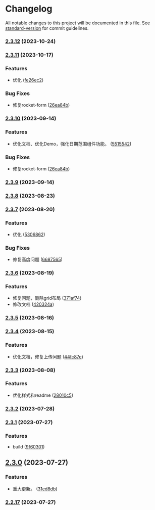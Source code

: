 # Changelog

All notable changes to this project will be documented in this file. See [standard-version](https://github.com/conventional-changelog/standard-version) for commit guidelines.

### [2.3.12](https://github.com/JackySoft/rocket-render/compare/v2.3.11...v2.3.12) (2023-10-24)

### [2.3.11](https://github.com/JackySoft/rocket-render/compare/v2.3.9...v2.3.11) (2023-10-17)


### Features

* 优化 ([fe26ec2](https://github.com/JackySoft/rocket-render/commit/fe26ec2b92c8e2895850d854844731c7138d5ec9))


### Bug Fixes

* 修复rocket-form ([26ea84b](https://github.com/JackySoft/rocket-render/commit/26ea84bd74c14d2be137a1786d99f48debd33c06))

### [2.3.10](https://github.com/JackySoft/rocket-render/compare/v2.3.9...v2.3.10) (2023-09-14)


### Features

* 优化文档、优化Demo，强化日期范围组件功能。 ([5515542](https://github.com/JackySoft/rocket-render/commit/5515542869c77f95d27227659e318e506e40a8e4))


### Bug Fixes

* 修复rocket-form ([26ea84b](https://github.com/JackySoft/rocket-render/commit/26ea84bd74c14d2be137a1786d99f48debd33c06))

### [2.3.9](https://github.com/JackySoft/rocket-render/compare/v2.3.8...v2.3.9) (2023-09-14)

### [2.3.8](https://github.com/JackySoft/rocket-render/compare/v2.3.7...v2.3.8) (2023-08-23)

### [2.3.7](https://github.com/JackySoft/rocket-render/compare/v2.3.6...v2.3.7) (2023-08-20)


### Features

* 优化 ([5306862](https://github.com/JackySoft/rocket-render/commit/5306862068d5dba84f3b73d0600e6b89f512e41e))


### Bug Fixes

* 修复高度问题 ([6687565](https://github.com/JackySoft/rocket-render/commit/66875657bb3d9b325a330d27871d066896bd2d50))

### [2.3.6](https://github.com/JackySoft/rocket-render/compare/v2.3.5...v2.3.6) (2023-08-19)


### Features

* 修复问题，删除grid布局 ([371af74](https://github.com/JackySoft/rocket-render/commit/371af74010116cee82133ebbee4a5266289380ef))
* 修改文档 ([420324a](https://github.com/JackySoft/rocket-render/commit/420324a2e3f3b8517de2788476aa923583306661))

### [2.3.5](https://github.com/JackySoft/rocket-render/compare/v2.3.4...v2.3.5) (2023-08-16)

### [2.3.4](https://github.com/JackySoft/rocket-render/compare/v2.3.3...v2.3.4) (2023-08-15)


### Features

* 优化文档，修复上传问题 ([44fc87e](https://github.com/JackySoft/rocket-render/commit/44fc87ec89984f7d78c44149e8d5f05e553919f0))

### [2.3.3](https://github.com/JackySoft/rocket-render/compare/v2.3.2...v2.3.3) (2023-08-08)


### Features

* 优化样式和readme ([28010c5](https://github.com/JackySoft/rocket-render/commit/28010c574421fde34eac262c023b75e5bea8bf75))

### [2.3.2](https://github.com/JackySoft/rocket-render/compare/v2.3.1...v2.3.2) (2023-07-28)

### [2.3.1](https://github.com/JackySoft/rocket-render/compare/v2.3.0...v2.3.1) (2023-07-27)


### Features

* build ([9f60301](https://github.com/JackySoft/rocket-render/commit/9f60301bfcef3720289fcc29efa7e3ee400595b3))

## [2.3.0](https://github.com/JackySoft/rocket-render/compare/v2.2.17...v2.3.0) (2023-07-27)


### Features

* 重大更新。 ([31ed8db](https://github.com/JackySoft/rocket-render/commit/31ed8dbff3b7b91a8704acebcc6b31a66a71ebd1))

### [2.2.17](https://github.com/JackySoft/rocket-render/compare/v2.2.16...v2.2.17) (2023-07-27)
